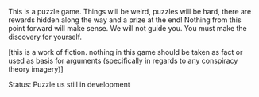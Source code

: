 This is a puzzle game. Things will be weird, puzzles will be hard, there are rewards hidden along the way and a prize at the end!
			Nothing from this point forward will make sense. We will not guide you. You must make the discovery for yourself.

[this is a work of fiction. nothing in this game should be taken as fact or used as basis for arguments (specifically in regards to any conspiracy theory imagery)]

Status: Puzzle us still in development
